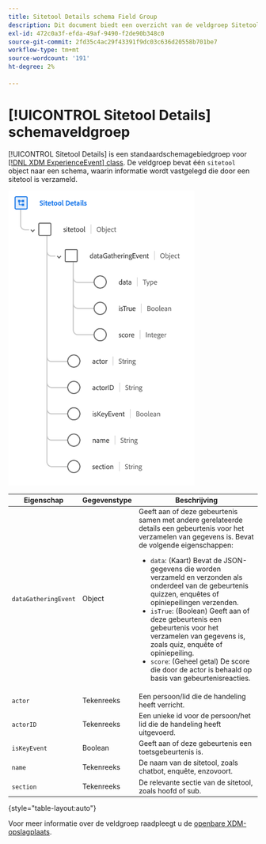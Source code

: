 ```yaml
---
title: Sitetool Details schema Field Group
description: Dit document biedt een overzicht van de veldgroep Sitetool Details.
exl-id: 472c0a3f-efda-49af-9490-f2de90b348c0
source-git-commit: 2fd35c4ac29f43391f9dc03c636d20558b701be7
workflow-type: tm+mt
source-wordcount: '191'
ht-degree: 2%

---
```


# [!UICONTROL Sitetool Details] schemaveldgroep

[!UICONTROL Sitetool Details] is een standaardschemagebiedgroep voor [[!DNL XDM ExperienceEvent] class](../../classes/experienceevent.md). De veldgroep bevat één `sitetool` object naar een schema, waarin informatie wordt vastgelegd die door een sitetool is verzameld.

![Groepsstructuur van veld](../../images/field-groups/sitetool-details.png)

| Eigenschap | Gegevenstype | Beschrijving |
| --- | --- | --- |
| `dataGatheringEvent` | Object | Geeft aan of deze gebeurtenis samen met andere gerelateerde details een gebeurtenis voor het verzamelen van gegevens is. Bevat de volgende eigenschappen:<ul><li>`data`: (Kaart) Bevat de JSON-gegevens die worden verzameld en verzonden als onderdeel van de gebeurtenis quizzen, enquêtes of opiniepeilingen verzenden.</li><li>`isTrue`: (Boolean) Geeft aan of deze gebeurtenis een gebeurtenis voor het verzamelen van gegevens is, zoals quiz, enquête of opiniepeiling.</li><li>`score`: (Geheel getal) De score die door de actor is behaald op basis van gebeurtenisreacties.</li></ul> |
| `actor` | Tekenreeks | Een persoon/lid die de handeling heeft verricht. |
| `actorID` | Tekenreeks | Een unieke id voor de persoon/het lid die de handeling heeft uitgevoerd. |
| `isKeyEvent` | Boolean | Geeft aan of deze gebeurtenis een toetsgebeurtenis is. |
| `name` | Tekenreeks | De naam van de sitetool, zoals chatbot, enquête, enzovoort. |
| `section` | Tekenreeks | De relevante sectie van de sitetool, zoals hoofd of sub. |

{style="table-layout:auto"}

Voor meer informatie over de veldgroep raadpleegt u de [openbare XDM-opslagplaats](https://github.com/adobe/xdm/blob/master/components/fieldgroups/experience-event/industry-verticals/experienceevent-healthcare-sitetool.schema.json).
